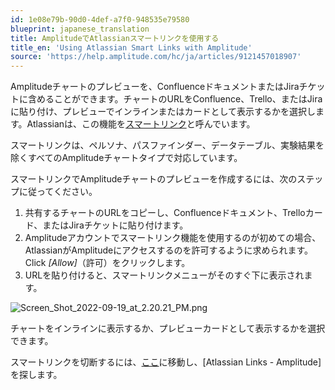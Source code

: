 ```yaml
---
id: 1e08e79b-90d0-4def-a7f0-948535e79580
blueprint: japanese_translation
title: AmplitudeでAtlassianスマートリンクを使用する
title_en: 'Using Atlassian Smart Links with Amplitude'
source: 'https://help.amplitude.com/hc/ja/articles/9121457018907'
---
```

Amplitudeチャートのプレビューを、ConfluenceドキュメントまたはJiraチケットに含めることができます。チャートのURLをConfluence、Trello、またはJiraに貼り付け、プレビューでインラインまたはカードとして表示するかを選択します。Atlassianは、この機能を[スマートリンク](https://community.atlassian.com/t5/Confluence-articles/Smart-Links-a-richer-way-to-hyperlink/ba-p/1412786)と呼んでいます。

スマートリンクは、ペルソナ、パスファインダー、データテーブル、実験結果を除くすべてのAmplitudeチャートタイプで対応しています。

スマートリンクでAmplitudeチャートのプレビューを作成するには、次のステップに従ってください。

1. 共有するチャートのURLをコピーし、Confluenceドキュメント、Trelloカード、またはJiraチケットに貼り付けます。
2. Amplitudeアカウントでスマートリンク機能を使用するのが初めての場合、AtlassianがAmplitudeにアクセスするのを許可するように求められます。Click *[Allow]*（許可）をクリックします。
3. URLを貼り付けると、スマートリンクメニューがそのすぐ下に表示されます。  
  
![Screen_Shot_2022-09-19_at_2.20.21_PM.png](/docs/output/img/jp/screen-shot-2022-09-19-at-2-20-21-pm-png.png)  
  
チャートをインラインに表示するか、プレビューカードとして表示するかを選択できます。

スマートリンクを切断するには、[ここ](https://id.atlassian.com/manage-profile/apps)に移動し、[Atlassian Links - Amplitude]を探します。
